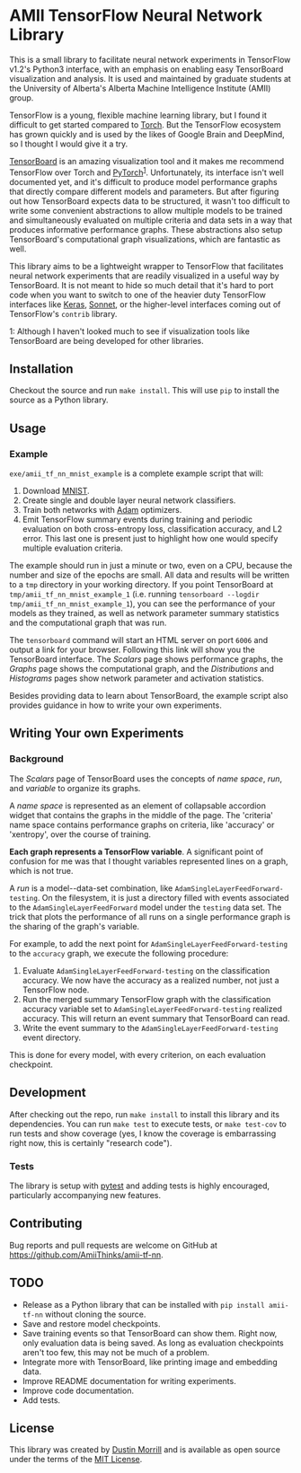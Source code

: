 # AMII TensorFlow Neural Network Library

This is a small library to facilitate neural network experiments in TensorFlow v1.2's Python3 interface, with an emphasis on enabling easy TensorBoard visualization and analysis. It is used and maintained by graduate students at the University of Alberta's Alberta Machine Intelligence Institute (AMII) group.

TensorFlow is a young, flexible machine learning library, but I found it difficult to get started compared to [Torch](http://torch.ch/). But the TensorFlow ecosystem has grown quickly and is used by the likes of Google Brain and DeepMind, so I thought I would give it a try.

[TensorBoard](https://www.tensorflow.org/get_started/summaries_and_tensorboard) is an amazing visualization tool and it makes me recommend TensorFlow over Torch and [PyTorch](http://pytorch.org/)<sup>[1](#visfootnote)</sup>. Unfortunately, its interface isn't well documented yet, and it's difficult to produce model performance graphs that directly compare different models and parameters. But after figuring out how TensorBoard expects data to be structured, it wasn't too difficult to write some convenient abstractions to allow multiple models to be trained and simultaneously evaluated on multiple criteria and data sets in a way that produces informative performance graphs. These abstractions also setup TensorBoard's computational graph visualizations, which are fantastic as well.

This library aims to be a lightweight wrapper to TensorFlow that facilitates neural network experiments that are readily visualized in a useful way by TensorBoard. It is not meant to hide so much detail that it's hard to port code when you want to switch to one of the heavier duty TensorFlow interfaces like [Keras](https://keras.io/), [Sonnet](https://github.com/deepmind/sonnet), or the higher-level interfaces coming out of TensorFlow's `contrib` library.


<a name="visfootnote">1</a>: Although I haven't looked much to see if visualization tools like TensorBoard are being developed for other libraries.


## Installation

Checkout the source and run `make install`. This will use `pip` to install the source as a Python library.


## Usage

### Example

`exe/amii_tf_nn_mnist_example` is a complete example script that will:

1. Download [MNIST](http://yann.lecun.com/exdb/mnist/).
2. Create single and double layer neural network classifiers.
3. Train both networks with [Adam](https://arxiv.org/abs/1412.6980) optimizers.
4. Emit TensorFlow summary events during training and periodic evaluation on both cross-entropy loss, classification accuracy, and L2 error. This last one is present just to highlight how one would specify multiple evaluation criteria.

The example should run in just a minute or two, even on a CPU, because the number and size of the epochs are small. All data and results will be written to a `tmp` directory in your working directory. If you point TensorBoard at `tmp/amii_tf_nn_mnist_example_1` (i.e. running `tensorboard --logdir tmp/amii_tf_nn_mnist_example_1`), you can see the performance of your models as they trained, as well as network parameter summary statistics and the computational graph that was run.

The `tensorboard` command will start an HTML server on port `6006` and output a link for your browser. Following this link will show you the TensorBoard interface. The *Scalars* page shows performance graphs, the *Graphs* page shows the computational graph, and the *Distributions* and *Histograms* pages show network parameter and activation statistics.

Besides providing data to learn about TensorBoard, the example script also provides guidance in how to write your own experiments.

## Writing Your own Experiments

### Background

The *Scalars* page of TensorBoard uses the concepts of *name space*, *run*, and *variable* to organize its graphs.

A *name space* is represented as an element of collapsable accordion widget that contains the graphs in the middle of the page. The 'criteria' name space contains performance graphs on criteria, like 'accuracy' or 'xentropy', over the course of training.

**Each graph represents a TensorFlow variable**. A significant point of confusion for me was that I thought variables represented lines on a graph, which is not true.

A *run* is a model--data-set combination, like `AdamSingleLayerFeedForward-testing`. On the filesystem, it is just a directory filled with events associated to the `AdamSingleLayerFeedForward` model under the `testing` data set. The trick that plots the performance of all runs on a single performance graph is the sharing of the graph's variable.

For example, to add the next point for `AdamSingleLayerFeedForward-testing` to the `accuracy` graph, we execute the following procedure:

1. Evaluate `AdamSingleLayerFeedForward-testing` on the classification accuracy. We now have the accuracy as a realized number, not just a TensorFlow node.
2. Run the merged summary TensorFlow graph with the classification accuracy variable set to `AdamSingleLayerFeedForward-testing` realized accuracy. This will return an event summary that TensorBoard can read.
3. Write the event summary to the `AdamSingleLayerFeedForward-testing` event directory.

This is done for every model, with every criterion, on each evaluation checkpoint.


## Development

After checking out the repo, run `make install` to install this library and its dependencies. You can run `make test` to execute tests, or `make test-cov` to run tests and show coverage (yes, I know the coverage is embarrassing right now, this is certainly "research code").


### Tests

The library is setup with [pytest](https://docs.pytest.org/en/latest/) and adding tests is highly encouraged, particularly accompanying new features.


## Contributing

Bug reports and pull requests are welcome on GitHub at https://github.com/AmiiThinks/amii-tf-nn.


## TODO

- Release as a Python library that can be installed with `pip install amii-tf-nn` without cloning the source.
- Save and restore model checkpoints.
- Save training events so that TensorBoard can show them. Right now, only evaluation data is being saved. As long as evaluation checkpoints aren't too few, this may not be much of a problem.
- Integrate more with TensorBoard, like printing image and embedding data.
- Improve README documentation for writing experiments.
- Improve code documentation.
- Add tests.


## License

This library was created by [Dustin Morrill](http://dmorrill10.github.io/) and is available as open source under the terms of the [MIT License](http://opensource.org/licenses/MIT).
